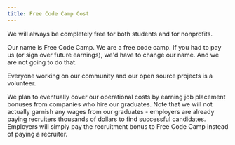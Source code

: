 ```yaml
---
title: Free Code Camp Cost
---
```

We will always be completely free for both students and for nonprofits.

Our name is Free Code Camp. We are a free code camp. If you had to pay us (or sign over future earnings), we'd have to change our name. And we are not going to do that.

Everyone working on our community and our open source projects is a volunteer.

We plan to eventually cover our operational costs by earning job placement bonuses from companies who hire our graduates. Note that we will not actually garnish any wages from our graduates - employers are already paying recruiters thousands of dollars to find successful candidates. Employers will simply pay the recruitment bonus to Free Code Camp instead of paying a recruiter.